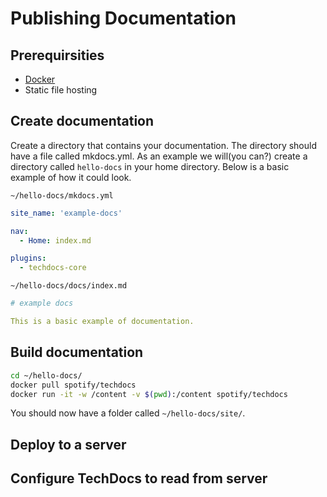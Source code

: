 # Publishing Documentation

## Prerequirsities

- [Docker](https://docs.docker.com/get-docker/)
- Static file hosting

## Create documentation

Create a directory that contains your documentation. The directory should have a
file called mkdocs.yml. As an example we will(you can?) create a directory
called `hello-docs` in your home directory. Below is a basic example of how it
could look.

`~/hello-docs/mkdocs.yml`

```yaml
site_name: 'example-docs'

nav:
  - Home: index.md

plugins:
  - techdocs-core
```

`~/hello-docs/docs/index.md`

```yaml
# example docs

This is a basic example of documentation.
```

## Build documentation

```bash
cd ~/hello-docs/
docker pull spotify/techdocs
docker run -it -w /content -v $(pwd):/content spotify/techdocs
```

You should now have a folder called `~/hello-docs/site/`.

## Deploy to a server

## Configure TechDocs to read from server
